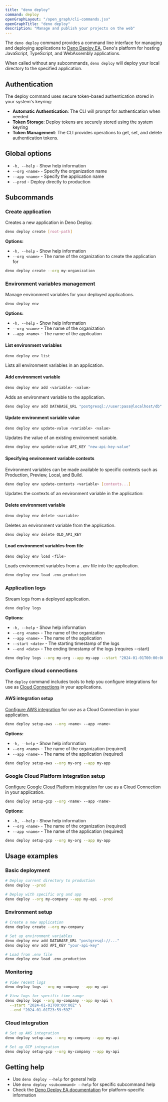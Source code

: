 ```yaml
---
title: "deno deploy"
command: deploy
openGraphLayout: "/open_graph/cli-commands.jsx"
openGraphTitle: "deno deploy"
description: "Manage and publish your projects on the web"
---
```


The `deno deploy` command provides a command line interface for managing and
deploying applications to [Deno Deploy EA](https://deno.com/deploy), Deno's
platform for hosting JavaScript, TypeScript, and WebAssembly applications.

When called without any subcommands, `deno deploy` will deploy your local
directory to the specified application.

## Authentication

The deploy command uses secure token-based authentication stored in your
system's keyring:

- **Automatic Authentication**: The CLI will prompt for authentication when
  needed
- **Token Storage**: Deploy tokens are securely stored using the system keyring
- **Token Management**: The CLI provides operations to get, set, and delete
  authentication tokens.

## Global options

- `-h, --help` - Show help information
- `--org <name>` - Specify the organization name
- `--app <name>` - Specify the application name
- `--prod` - Deploy directly to production

## Subcommands

### Create application

Creates a new application in Deno Deploy.

```bash
deno deploy create [root-path]
```

**Options:**

- `-h, --help` - Show help information
- `--org <name>` - The name of the organization to create the application for

```bash
deno deploy create --org my-organization
```

### Environment variables management

Manage environment variables for your deployed applications.

```bash
deno deploy env
```

**Options:**

- `-h, --help` - Show help information
- `--org <name>` - The name of the organization
- `--app <name>` - The name of the application

#### List environment variables

```bash
deno deploy env list
```

Lists all environment variables in an application.

#### Add environment variable

```bash
deno deploy env add <variable> <value>
```

Adds an environment variable to the application.

```bash
deno deploy env add DATABASE_URL "postgresql://user:pass@localhost/db"
```

#### Update environment variable value

```bash
deno deploy env update-value <variable> <value>
```

Updates the value of an existing environment variable.

```bash
deno deploy env update-value API_KEY "new-api-key-value"
```

#### Specifying environment variable contexts

Environment variables can be made available to specific contexts such as
Production, Preview, Local, and Build.

```bash
deno deploy env update-contexts <variable> [contexts...]
```

Updates the contexts of an environment variable in the application:

#### Delete environment variable

```bash
deno deploy env delete <variable>
```

Deletes an environment variable from the application.

```bash
deno deploy env delete OLD_API_KEY
```

#### Load environment variables from file

```bash
deno deploy env load <file>
```

Loads environment variables from a `.env` file into the application.

```bash
deno deploy env load .env.production
```

### Application logs

Stream logs from a deployed application.

```bash
deno deploy logs
```

**Options:**

- `-h, --help` - Show help information
- `--org <name>` - The name of the organization
- `--app <name>` - The name of the application
- `--start <date>` - The starting timestamp of the logs
- `--end <date>` - The ending timestamp of the logs (requires --start)

```bash
deno deploy logs --org my-org --app my-app --start "2024-01-01T00:00:00Z"
```

### Configure cloud connections

The `deploy` command includes tools to help you configure integrations for use
as [Cloud Connections](/deploy/early-access/reference/cloud-connections/) in
your applications.

#### AWS integration setup

[Configure AWS integration](/deploy/early-access/reference/cloud-connections/#aws%3A-easy-setup-with-deno-deploy-setup-aws)
for use as a Cloud Connection in your application.

```bash
deno deploy setup-aws --org <name> --app <name>
```

**Options:**

- `-h, --help` - Show help information
- `--org <name>` - The name of the organization (required)
- `--app <name>` - The name of the application (required)

```bash
deno deploy setup-aws --org my-org --app my-app
```

### Google Cloud Platform integration setup

[Configure Google Cloud Platform integration](/deploy/early-access/reference/cloud-connections/#setting-up-gcp)
for use as a Cloud Connection in your application.

```bash
deno deploy setup-gcp --org <name> --app <name>
```

**Options:**

- `-h, --help` - Show help information
- `--org <name>` - The name of the organization (required)
- `--app <name>` - The name of the application (required)

```bash
deno deploy setup-gcp --org my-org --app my-app
```

## Usage examples

### Basic deployment

```bash
# Deploy current directory to production
deno deploy --prod

# Deploy with specific org and app
deno deploy --org my-company --app my-api --prod
```

### Environment setup

```bash
# Create a new application
deno deploy create --org my-company

# Set up environment variables
deno deploy env add DATABASE_URL "postgresql://..."
deno deploy env add API_KEY "your-api-key"

# Load from .env file
deno deploy env load .env.production
```

### Monitoring

```bash
# View recent logs
deno deploy logs --org my-company --app my-api

# View logs for specific time range
deno deploy logs --org my-company --app my-api \
  --start "2024-01-01T00:00:00Z" \
  --end "2024-01-01T23:59:59Z"
```

### Cloud integration

```bash
# Set up AWS integration
deno deploy setup-aws --org my-company --app my-api

# Set up GCP integration
deno deploy setup-gcp --org my-company --app my-api
```

## Getting help

- Use `deno deploy --help` for general help
- Use `deno deploy <subcommand> --help` for specific subcommand help
- Check the
  [Deno Deploy EA documentation](https://docs.deno.com/deploy/early-access/) for
  platform-specific information
